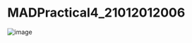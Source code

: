 # MADPractical4_21012012006
![image](https://user-images.githubusercontent.com/111745962/195258351-b86e1efc-b33e-4cf0-8ebc-be0c03f588ae.png)
